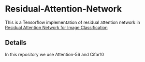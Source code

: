 # Residual-Attention-Network
This is a Tensorflow implementation of residual attention network in [Residual Attention Network for Image Classification](https://arxiv.org/abs/1704.06904)

## Details
In this repository we use Attention-56 and Cifar10
